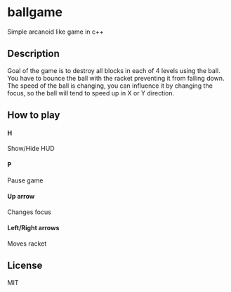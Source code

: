 # ballgame
Simple arcanoid like game in c++

## Description
Goal of the game is to destroy all blocks in each of 4 levels using the ball.
You have to bounce the ball with the racket preventing it from falling down.
The speed of the ball is changing, you can influence it by changing the focus, so the ball will tend to speed up in X or Y direction.
## How to play
#### H 
Show/Hide HUD
#### P
Pause game
#### Up arrow
Changes focus
#### Left/Right arrows
Moves racket

## License
MIT

